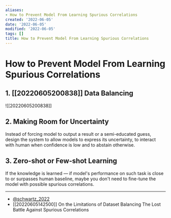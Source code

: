 ```yaml
---
aliases:
- How to Prevent Model From Learning Spurious Correlations
created: '2022-06-05'
date: '2022-06-05'
modified: '2022-06-05'
tags: []
title: How to Prevent Model From Learning Spurious Correlations
---
```


# How to Prevent Model From Learning Spurious Correlations

## 1. [[20220605200838]] Data Balancing

![[20220605200838]]

## 2. Making Room for Uncertainty

Instead of forcing model to output a result or a semi-educated guess, design the system to allow models to express its uncertainty, to interact with human when confidence is low and to abstain otherwise.

## 3. Zero-shot or Few-shot Learning

If the knowledge is learned — if model's performance on such task is close to or surpasses human baseline, maybe you don't need to fine-tune the model with possible spurious correlations.

---
- [@schwartz_2022](zotero://select/items/@schwartz_2022)
- [[20220605142500]] On the Limitations of Dataset Balancing The Lost Battle Against Spurious Correlations